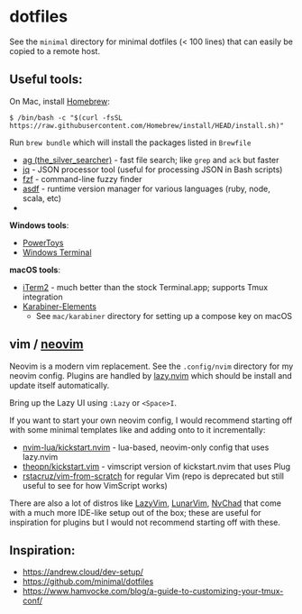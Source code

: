 # dotfiles

See the `minimal` directory for minimal dotfiles (< 100 lines) that can easily be copied to a remote host.

## Useful tools:
On Mac, install [Homebrew](https://brew.sh/):

```
$ /bin/bash -c "$(curl -fsSL https://raw.githubusercontent.com/Homebrew/install/HEAD/install.sh)"
```

Run `brew bundle` which will install the packages listed in `Brewfile`

- [ag (the_silver_searcher)](https://github.com/ggreer/the_silver_searcher) - fast file search; like `grep` and `ack` but faster
- [jq](https://jqlang.github.io/jq/) - JSON processor tool (useful for processing JSON in Bash scripts)
- [fzf](https://github.com/junegunn/fzf) - command-line fuzzy finder
- [asdf](https://asdf-vm.com/) - runtime version manager for various languages (ruby, node, scala, etc)
- 
**Windows tools**:
- [PowerToys](https://learn.microsoft.com/en-us/windows/powertoys/)
- [Windows Terminal](https://aka.ms/terminal)

**macOS tools**:
- [iTerm2](https://iterm2.com/) - much better than the stock Terminal.app; supports Tmux integration
- [Karabiner-Elements](https://karabiner-elements.pqrs.org/)
  - See `mac/karabiner` directory for setting up a compose key on macOS

## vim / [neovim](https://neovim.io/)
Neovim is a modern vim replacement. See the `.config/nvim` directory for my neovim config.
Plugins are handled by [lazy.nvim](https://lazy.folke.io/) which should be install and update itself automatically.

Bring up the Lazy UI using `:Lazy` or `<Space>I`.

If you want to start your own neovim config, I would recommend starting off with some minimal templates like
 and adding onto to it incrementally:
- [nvim-lua/kickstart.nvim](https://github.com/nvim-lua/kickstart.nvim) - lua-based, neovim-only config that uses lazy.nvim
- [theopn/kickstart.vim](https://github.com/theopn/kickstart.vim) - vimscript version of kickstart.nvim that uses Plug
- [rstacruz/vim-from-scratch](https://github.com/rstacruz/vim-from-scratch) for regular Vim (repo is deprecated but still useful to see for how VimScript works)


There are also a lot of distros like [LazyVim](https://www.lazyvim.org/), [LunarVim](https://www.lunarvim.org/), [NvChad](https://nvchad.com/) that come with a much more IDE-like setup out of the box; these are useful for inspiration for plugins but I would not recommend starting off with these.

## Inspiration:
- https://andrew.cloud/dev-setup/
- https://github.com/minimal/dotfiles
- https://www.hamvocke.com/blog/a-guide-to-customizing-your-tmux-conf/
